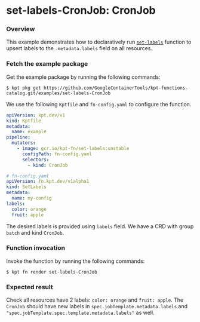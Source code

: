 # set-labels-CronJob: CronJob

### Overview

This example demonstrates how to declaratively run [`set-labels`] function
to upsert labels to the `.metadata.labels` field on all resources.

### Fetch the example package

Get the example package by running the following commands:

```shell
$ kpt pkg get https://github.com/GoogleContainerTools/kpt-functions-catalog.git/examples/set-labels-CronJob
```

We use the following `Kptfile` and `fn-config.yaml` to configure the function.

```yaml
apiVersion: kpt.dev/v1
kind: Kptfile
metadata:
  name: example
pipeline:
  mutators:
    - image: gcr.io/kpt-fn/set-labels:unstable
      configPath: fn-config.yaml
      selectors:
        - kind: CronJob
```

```yaml
# fn-config.yaml
apiVersion: fn.kpt.dev/v1alpha1
kind: SetLabels
metadata:
  name: my-config
labels:
  color: orange
  fruit: apple
```

The desired labels is provided using `labels` field. We have a CRD with group
`batch` and kind `CronJob`. 

### Function invocation

Invoke the function by running the following commands:

```shell
$ kpt fn render set-labels-CronJob
```

### Expected result

Check all resources have 2 labels: `color: orange` and `fruit: apple`. 
The `CronJob` should have new labels in `spec.jobTemplate.metadata.labels` and `"spec.jobTemplate.spec.template.metadata.labels"` as well.

[`set-labels`]: https://catalog.kpt.dev/set-labels/v0.1/
